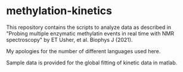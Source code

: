 # methylation-kinetics

This repository contains the scripts to analyze data as described in "Probing multiple enzymatic methylatin events in real time with NMR spectroscopy" by ET Usher, et al. Biophys J (2021).

My apologies for the number of different languages used here. 

Sample data is provided for the global fitting of kinetic data in matlab.

